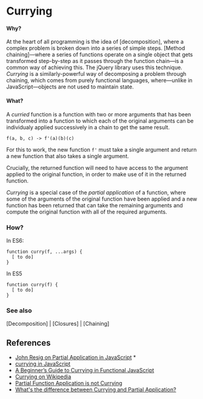 # Currying

#### Why?
At the heart of all programming is the idea of [decomposition], where a complex problem is broken down into a series of simple steps. [Method chaining]&mdash;where a series of functions operate on a single object that gets transformed step-by-step as it passes through the function chain&mdash;is a common way of achieving this. The jQuery library uses this technique. *Currying* is a similarly-powerful way of decomposing a problem through chaining, which comes from purely functional languages, where&mdash;unlike in JavaScript&mdash;objects are not used to maintain state.

#### What?
A *curried* function is a function with two or more arguments that has been transformed into a function to which each of the original arguments can be individualy applied successively in a chain to get the same result.

    f(a, b, c) -> f'(a)(b)(c)

For this to work, the new function `f'` must take a single argument and return a new function that also takes a single argument. 

Crucially, the returned function will need to have access to the argument applied to the original function, in order to make use of it in the returned function.

*Currying* is a special case of the *partial application* of a function, where some of the arguments of the original function have been applied and a new function has been returned that can take the remaining arguments and compute the original function with all of the required arguments.

### How?

In ES6:

    function curry(f, ...args) {
      [ to do]
    }

In ES5

    function curry(f) {
      [ to do]
    }

### See also
[Decomposition] | [Closures] | [Chaining]

## References
+ [John Resig on Partial Application in JavaScript](http://ejohn.org/blog/partial-functions-in-javascript/) *
+ [currying in JavaScript](https://medium.com/@kbrainwave/currying-in-javascript-ce6da2d324fe#.tbfzd4xib)
+ [A Beginner’s Guide to Currying in Functional JavaScript](http://www.sitepoint.com/currying-in-functional-javascript/)
+ [Currying on Wikipedia](https://en.wikipedia.org/wiki/Currying)
+ [Partial Function Application is not Currying](http://www.uncarved.com/articles/not_currying)
+ [What's the difference between Currying and Partial Application?](http://raganwald.com/2013/03/07/currying-and-partial-application.html)








